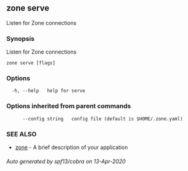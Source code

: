 ## zone serve

Listen for Zone connections

### Synopsis

Listen for Zone connections

```
zone serve [flags]
```

### Options

```
  -h, --help   help for serve
```

### Options inherited from parent commands

```
      --config string   config file (default is $HOME/.zone.yaml)
```

### SEE ALSO

* [zone](zone.md)	 - A brief description of your application

###### Auto generated by spf13/cobra on 13-Apr-2020
